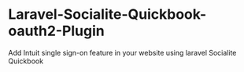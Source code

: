 # Laravel-Socialite-Quickbook-oauth2-Plugin
Add Intuit single sign-on feature in your website using laravel Socialite Quickbook 
